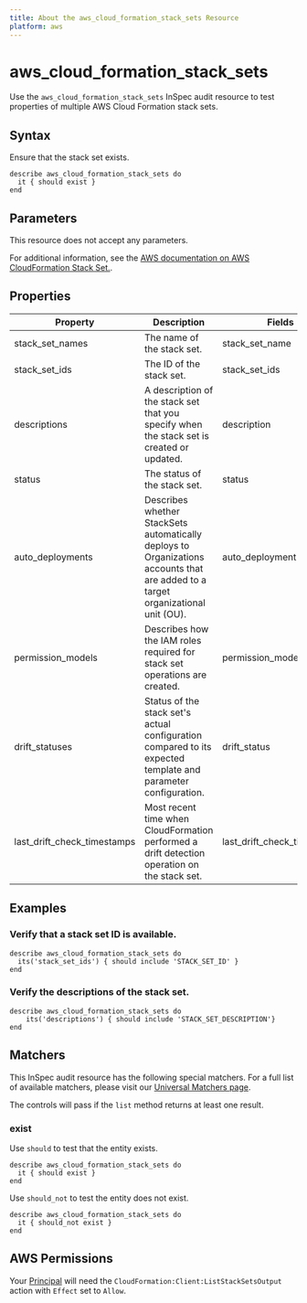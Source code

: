 ```yaml
---
title: About the aws_cloud_formation_stack_sets Resource
platform: aws
---
```


# aws_cloud_formation_stack_sets

Use the `aws_cloud_formation_stack_sets` InSpec audit resource to test properties of multiple AWS Cloud Formation stack sets.

## Syntax

Ensure that the stack set exists.

    describe aws_cloud_formation_stack_sets do
      it { should exist }
    end

## Parameters

This resource does not accept any parameters.

For additional information, see the [AWS documentation on AWS CloudFormation Stack Set.](https://docs.aws.amazon.com/AWSCloudFormation/latest/UserGuide/aws-resource-cloudformation-stackset.html).

## Properties

| Property | Description | Fields |
| --- | --- | --- |
| stack_set_names | The name of the stack set. | stack_set_name |
| stack_set_ids | The ID of the stack set. | stack_set_ids |
| descriptions | A description of the stack set that you specify when the stack set is created or updated. | description |
| status | The status of the stack set. | status |
| auto_deployments | Describes whether StackSets automatically deploys to Organizations accounts that are added to a target organizational unit (OU). | auto_deployment |
| permission_models | Describes how the IAM roles required for stack set operations are created. | permission_model |
| drift_statuses | Status of the stack set's actual configuration compared to its expected template and parameter configuration. | drift_status |
| last_drift_check_timestamps | Most recent time when CloudFormation performed a drift detection operation on the stack set. | last_drift_check_timestamp |

## Examples

### Verify that a stack set ID is available.

    describe aws_cloud_formation_stack_sets do
      its('stack_set_ids') { should include 'STACK_SET_ID' }
    end

### Verify the descriptions of the stack set.

    describe aws_cloud_formation_stack_sets do
        its('descriptions') { should include 'STACK_SET_DESCRIPTION'}
    end

## Matchers

This InSpec audit resource has the following special matchers. For a full list of available matchers, please visit our [Universal Matchers page](https://www.inspec.io/docs/reference/matchers/).

The controls will pass if the `list` method returns at least one result.

### exist

Use `should` to test that the entity exists.

    describe aws_cloud_formation_stack_sets do
      it { should exist }
    end

Use `should_not` to test the entity does not exist.

    describe aws_cloud_formation_stack_sets do
      it { should_not exist }
    end

## AWS Permissions

Your [Principal](https://docs.aws.amazon.com/IAM/latest/UserGuide/intro-structure.html#intro-structure-principal) will need the `CloudFormation:Client:ListStackSetsOutput` action with `Effect` set to `Allow`.
